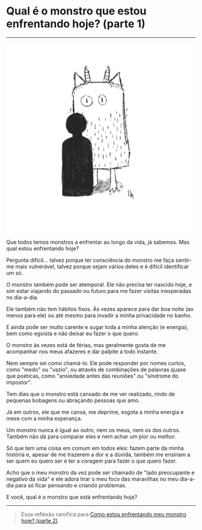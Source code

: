 # Qual é o monstro que estou enfrentando hoje? (parte 1)

---

![Monstro](./monster.jpeg)

Que todos temos monstros a enfrentar ao longo da vida, já sabemos. Mas qual estou enfrentando hoje?

Pergunta difícil... talvez porque ter consciência do monstro me faça sentir-me mais vulnerável, talvez porque sejam vários deles e é difícil identificar um só.

O monstro também pode ser atemporal. Ele não precisa ter nascido hoje, e sim estar viajando do passado ou futuro para me fazer visitas inesperadas no dia-a-dia.

Ele também não tem hábitos fixos. Às vezes aparece para dar boa noite (ao menos para ele) ou até mesmo para invadir a minha privacidade no banho.

E ainda pode ser muito carente e sugar toda a minha atenção (e energia), bem como egoísta e não deixar eu fazer o que quero.

O monstro às vezes está de férias, mas geralmente gosta de me acompanhar nos meus afazeres e dar palpite a todo instante.

Nem sempre sei como chamá-lo. Ele pode responder por nomes curtos, como "medo" ou "vazio", ou através de combinações de palavras quase que poéticas, como "ansiedade antes das reuniões" ou "síndrome do impostor".

Tem dias que o monstro está cansado de me ver realizado, rindo de pequenas bobagens ou abraçando pessoas que amo.

Já em outros, ele que me cansa, me deprime, esgota a minha energia e mexe com a minha esperança.

Um monstro nunca é igual ao outro, nem os meus, nem os dos outros. Também não dá para comparar eles e nem achar um pior ou melhor.

Só que tem uma coisa em comum em todos eles: fazem parte da minha história e, apesar de me trazerem a dor e a dúvida, também me ensinam a ser quem eu quero ser e ter a coragem para fazer o que quero fazer.

Acho que o meu monstro da vez pode ser chamado de "lado preocupante e negativo da vida" e ele adora tirar o meu foco das maravilhas no meu dia-a-dia para só ficar pensando e criando problemas.

E você, qual é o monstro que está enfrentando hoje?

---

> Essa reflexão ramifica para [Como estou enfrentando meu monstro hoje? (parte 2)](../como-estou-enfrentando-meu-monstro-hoje-parte-2/content.md).